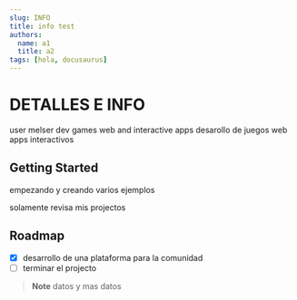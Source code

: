 ```yaml
---
slug: INFO
title: info test
authors:
  name: a1
  title: a2
tags: [hola, docusaurus]
---
```


# DETALLES E INFO
user melser 
dev games web and interactive apps 
desarollo de juegos web apps interactivos

## Getting Started

empezando y creando varios ejemplos


solamente revisa mis projectos

<!-- 
### Installation

run projects
clona

```sh
git clone <project>
cd <project>
```

Run

Run under scripts

```sh
run <environment>
```

testeos

```sh
test <environment>
```


## Built With

List things used to build the project

- [Example 1]() - One line of the description
- [Example 2]() - One line of the description

 -- -- -- -- -- -- -- -- -- -- -- -- -- -- -->

## Roadmap


- [x] desarrollo de una plataforma para la comunidad
- [ ] terminar el projecto

> **Note**
> datos y mas datos